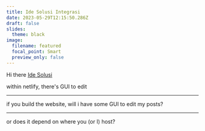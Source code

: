 ```yaml
---
title: Ide Solusi Integrasi
date: 2023-05-29T12:15:50.286Z
draft: false
slides:
  theme: black
image:
  filename: featured
  focal_point: Smart
  preview_only: false
---
```

Hi there [Ide Solusi](https://www.idesolusi.co.id/)

w﻿ithin netlify, there's GUI to edit

---

i﻿f you build the website, will i have some GUI to edit my posts?

---

o﻿r does it depend on where you (or I) host?